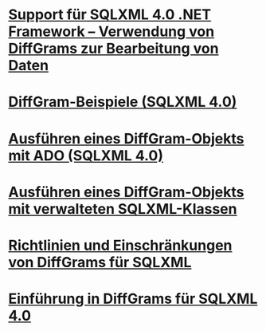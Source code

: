 # [Support für SQLXML 4.0 .NET Framework – Verwendung von DiffGrams zur Bearbeitung von Daten](sqlxml-4-0-net-framework-support-using-diffgrams-to-modify-data.md)

# [DiffGram-Beispiele (SQLXML 4.0)](diffgram-examples-sqlxml-4-0.md)
# [Ausführen eines DiffGram-Objekts mit ADO (SQLXML 4.0)](executing-a-diffgram-by-using-ado-sqlxml-4-0.md)
# [Ausführen eines DiffGram-Objekts mit verwalteten SQLXML-Klassen](executing-a-diffgram-by-using-sqlxml-managed-classes.md)
# [Richtlinien und Einschränkungen von DiffGrams für SQLXML](guidelines-and-limitations-of-diffgrams-in-sqlxml.md)
# [Einführung in DiffGrams für SQLXML 4.0](introduction-to-diffgrams-in-sqlxml-4-0.md)
